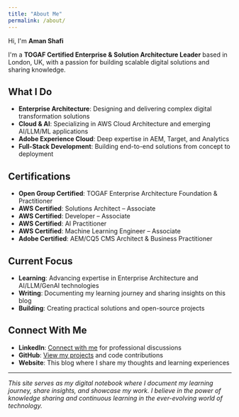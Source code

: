 ```yaml
---
title: "About Me"
permalink: /about/
---
```


Hi, I'm **Aman Shafi**  

I'm a **TOGAF Certified Enterprise & Solution Architecture Leader** based in London, UK, with a passion for building scalable digital solutions and sharing knowledge.

## What I Do

- **Enterprise Architecture**: Designing and delivering complex digital transformation solutions
- **Cloud & AI**: Specializing in AWS Cloud Architecture and emerging AI/LLM/ML applications  
- **Adobe Experience Cloud**: Deep expertise in AEM, Target, and Analytics
- **Full-Stack Development**: Building end-to-end solutions from concept to deployment

## Certifications

- **Open Group Certified**: TOGAF Enterprise Architecture Foundation & Practitioner
- **AWS Certified**: Solutions Architect – Associate
- **AWS Certified**: Developer – Associate
- **AWS Certified**: AI Practitioner
- **AWS Certified**: Machine Learning Engineer – Associate
- **Adobe Certified**: AEM/CQ5 CMS Architect & Business Practitioner

## Current Focus

- **Learning**: Advancing expertise in Enterprise Architecture and AI/LLM/GenAI technologies
- **Writing**: Documenting my learning journey and sharing insights on this blog
- **Building**: Creating practical solutions and open-source projects

## Connect With Me

- **LinkedIn**: [Connect with me](https://www.linkedin.com/in/amans82/) for professional discussions
- **GitHub**: [View my projects](https://github.com/javiator) and code contributions
- **Website**: This blog where I share my thoughts and learning experiences

---

*This site serves as my digital notebook where I document my learning journey, share insights, and showcase my work. I believe in the power of knowledge sharing and continuous learning in the ever-evolving world of technology.*
